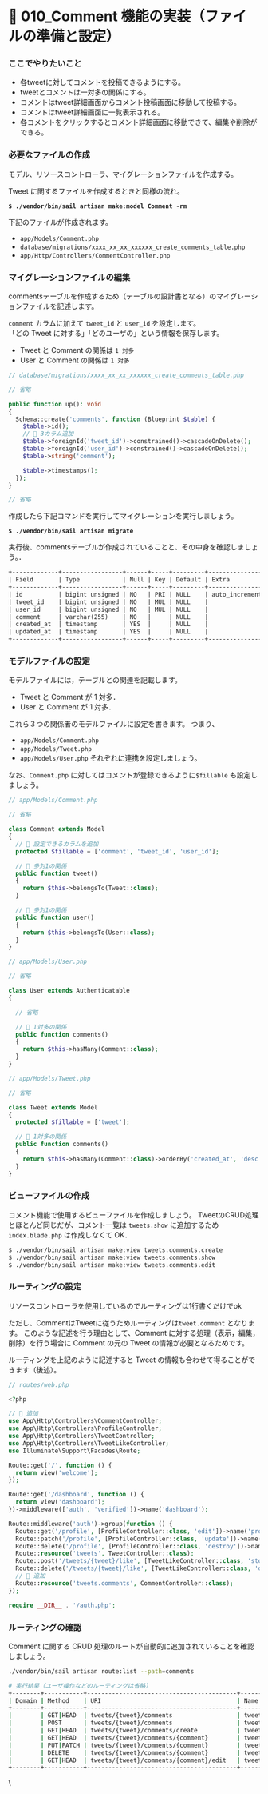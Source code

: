 # 🎇 010\_Comment 機能の実装（ファイルの準備と設定）

### ここでやりたいこと

* 各tweetに対してコメントを投稿できるようにする。
* tweetとコメントは一対多の関係にする。
* コメントはtweet詳細画面からコメント投稿画面に移動して投稿する。
* コメントはtweet詳細画面に一覧表示される。
* 各コメントをクリックするとコメント詳細画面に移動できて、編集や削除ができる。

### 必要なファイルの作成 <a href="#nafairuno" id="nafairuno"></a>



モデル、リソースコントローラ、マイグレーションファイルを作成する。

Tweet に関するファイルを作成するときと同様の流れ。

<pre class="language-bash"><code class="lang-bash"><strong>$ ./vendor/bin/sail artisan make:model Comment -rm
</strong></code></pre>

下記のファイルが作成されます。

* `app/Models/Comment.php`
* `database/migrations/xxxx_xx_xx_xxxxxx_create_comments_table.php`
* `app/Http/Controllers/CommentController.php`

### マイグレーションファイルの編集 <a href="#maigurshonfairuno" id="maigurshonfairuno"></a>

commentsテーブルを作成するため（テーブルの設計書となる）のマイグレーションファイルを記述します。

`comment` カラムに加えて `tweet_id` と `user_id` を設定します。
<br>
「どの Tweet に対する」「どのユーザの」という情報を保存します。


* Tweet と Comment の関係は `1 対多`
* User と Comment の関係は `1 対多`

```php
// database/migrations/xxxx_xx_xx_xxxxxx_create_comments_table.php

// 省略

public function up(): void
{
  Schema::create('comments', function (Blueprint $table) {
    $table->id();
    // 🔽 3カラム追加
    $table->foreignId('tweet_id')->constrained()->cascadeOnDelete();
    $table->foreignId('user_id')->constrained()->cascadeOnDelete();
    $table->string('comment');

    $table->timestamps();
  });
}

// 省略

```

作成したら下記コマンドを実行してマイグレーションを実行しましょう。

<pre class="language-bash"><code class="lang-bash"><strong>$ ./vendor/bin/sail artisan migrate
</strong></code></pre>

実行後、commentsテーブルが作成されていることと、その中身を確認しましょう。．

```txt
+-------------+-----------------+------+-----+---------+----------------+
| Field       | Type            | Null | Key | Default | Extra          |
+-------------+-----------------+------+-----+---------+----------------+
| id          | bigint unsigned | NO   | PRI | NULL    | auto_increment |
| tweet_id    | bigint unsigned | NO   | MUL | NULL    |                |
| user_id     | bigint unsigned | NO   | MUL | NULL    |                |
| comment     | varchar(255)    | NO   |     | NULL    |                |
| created_at  | timestamp       | YES  |     | NULL    |                |
| updated_at  | timestamp       | YES  |     | NULL    |                |
+-------------+-----------------+------+-----+---------+----------------+
```

### モデルファイルの設定 <a href="#moderufairuno" id="moderufairuno"></a>

モデルファイルには，テーブルとの関連を記載します。

* Tweet と Comment が 1 対多．
* User と Comment が 1 対多．

これら３つの関係者のモデルファイルに設定を書きます。
つまり、
- `app/Models/Comment.php`
- `app/Models/Tweet.php`
- `app/Models/User.php`
それぞれに連携を設定しましょう。

なお、`Comment.php` に対してはコメントが登録できるように`$fillable` も設定しましょう。

```php
// app/Models/Comment.php

// 省略

class Comment extends Model
{
  // 🔽 設定できるカラムを追加
  protected $fillable = ['comment', 'tweet_id', 'user_id'];

  // 🔽 多対1の関係
  public function tweet()
  {
    return $this->belongsTo(Tweet::class);
  }

  // 🔽 多対1の関係
  public function user()
  {
    return $this->belongsTo(User::class);
  }
}

```

```php
// app/Models/User.php

// 省略

class User extends Authenticatable
{

  // 省略

  // 🔽 1対多の関係
  public function comments()
  {
    return $this->hasMany(Comment::class);
  }
}

```

```php
// app/Models/Tweet.php

// 省略

class Tweet extends Model
{
  protected $fillable = ['tweet'];

  // 🔽 1対多の関係
  public function comments()
  {
    return $this->hasMany(Comment::class)->orderBy('created_at', 'desc');
  }
}

```

### ビューファイルの作成 <a href="#byfairuno" id="byfairuno"></a>

コメント機能で使用するビューファイルを作成しましょう。
TweetのCRUD処理とほとんど同じだが、コメント一覧は `tweets.show` に追加するため `index.blade.php` は作成しなくて OK．

```bash
$ ./vendor/bin/sail artisan make:view tweets.comments.create
$ ./vendor/bin/sail artisan make:view tweets.comments.show
$ ./vendor/bin/sail artisan make:view tweets.comments.edit
```

### ルーティングの設定

リソースコントローラを使用しているのでルーティングは1行書くだけでok

ただし、CommentはTweetに従うためルーティングは`tweet.comment` となります。
このような記述を行う理由として、Comment に対する処理（表示，編集，削除）を行う場合に Comment の元の Tweet の情報が必要となるためです。

ルーティングを上記のように記述すると Tweet の情報も合わせて得ることができます（後述）。

```php
// routes/web.php

<?php

// 🔽 追加
use App\Http\Controllers\CommentController;
use App\Http\Controllers\ProfileController;
use App\Http\Controllers\TweetController;
use App\Http\Controllers\TweetLikeController;
use Illuminate\Support\Facades\Route;

Route::get('/', function () {
  return view('welcome');
});

Route::get('/dashboard', function () {
  return view('dashboard');
})->middleware(['auth', 'verified'])->name('dashboard');

Route::middleware('auth')->group(function () {
  Route::get('/profile', [ProfileController::class, 'edit'])->name('profile.edit');
  Route::patch('/profile', [ProfileController::class, 'update'])->name('profile.update');
  Route::delete('/profile', [ProfileController::class, 'destroy'])->name('profile.destroy');
  Route::resource('tweets', TweetController::class);
  Route::post('/tweets/{tweet}/like', [TweetLikeController::class, 'store'])->name('tweets.like');
  Route::delete('/tweets/{tweet}/like', [TweetLikeController::class, 'destroy'])->name('tweets.dislike');
  // 🔽 追加
  Route::resource('tweets.comments', CommentController::class);
});

require __DIR__ . '/auth.php';
```

### ルーティングの確認

Comment に関する CRUD 処理のルートが自動的に追加されていることを確認しましょう。

```bash
./vendor/bin/sail artisan route:list --path=comments

# 実行結果（ユーザ操作などのルーティングは省略）
+--------+-----------+------------------------------------------+-------------------------+-------------------------------------------------------+-----------------+
| Domain | Method    | URI                                      | Name                    | Action                                                | Middleware      |
+--------+-----------+------------------------------------------+-------------------------+-------------------------------------------------------+-----------------+
|        | GET|HEAD  | tweets/{tweet}/comments                  | tweets.comments.index   | App\Http\Controllers\CommentController@index          | web             |
|        | POST      | tweets/{tweet}/comments                  | tweets.comments.store   | App\Http\Controllers\CommentController@store          | web             |
|        | GET|HEAD  | tweets/{tweet}/comments/create           | tweets.comments.create  | App\Http\Controllers\CommentController@create         | web             |
|        | GET|HEAD  | tweets/{tweet}/comments/{comment}        | tweets.comments.show    | App\Http\Controllers\CommentController@show           | web             |
|        | PUT|PATCH | tweets/{tweet}/comments/{comment}        | tweets.comments.update  | App\Http\Controllers\CommentController@update         | web             |
|        | DELETE    | tweets/{tweet}/comments/{comment}        | tweets.comments.destroy | App\Http\Controllers\CommentController@destroy        | web             |
|        | GET|HEAD  | tweets/{tweet}/comments/{comment}/edit   | tweets.comments.edit    | App\Http\Controllers\CommentController@edit           | web             |
+--------+-----------+------------------------------------------+-------------------------+-------------------------------------------------------+-----------------+
```

\
